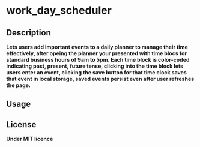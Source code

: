 # work_day_scheduler



## Description
**Lets users add important events to a daily planner to manage their time effectively, after opeing the planner your presented with time blocs for standard business hours of 9am to 5pm. Each time block is color-coded indicating past, present, future tense, clicking into the time block lets users enter an event, clicking the save button for that time clock saves that event in local storage, saved events persist even after user refreshes the page.**

## Usage


## License

**Under MIT licence**
